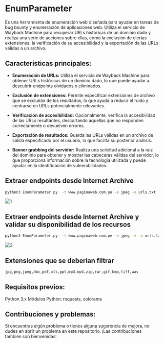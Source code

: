 # EnumParameter

Es una herramienta de enumeración web diseñada para ayudar en tareas de bug bounty y enumeración de aplicaciones web. Utiliza el servicio de Wayback Machine para recuperar URLs históricas de un dominio dado y realiza una serie de acciones sobre ellas, como la exclusión de ciertas extensiones, la verificación de su accesibilidad y la exportación de las URLs válidas a un archivo.

## Características principales:

- **Enumeración de URLs:** Utiliza el servicio de Wayback Machine para obtener URLs históricas de un dominio dado, lo que puede ayudar a descubrir endpoints olvidados o eliminados.

- **Exclusión de extensiones:** Permite especificar extensiones de archivo que se excluirán de los resultados, lo que ayuda a reducir el ruido y centrarse en URLs potencialmente relevantes.

- **Verificación de accesibilidad:** Opcionalmente, verifica la accesibilidad de las URLs resultantes, descartando aquellas que no responden correctamente o devuelven errores.

- **Exportación de resultados:** Guarda las URLs válidas en un archivo de salida especificado por el usuario, lo que facilita su posterior análisis.

- **Banner grabbing del servidor:** Realiza una solicitud adicional a la raíz del dominio para obtener y mostrar las cabeceras válidas del servidor, lo que proporciona información sobre la tecnología utilizada y puede ayudar en la identificación de vulnerabilidades.


## Extraer endpoints desde Internet Archive
```sh
python3 EnumParameter.py  -t www.paginaweb.com.pe -e jpeg -o urls.txt
```
![1](https://github.com/HernanRodriguez1/EnumParameter/assets/66162160/a2ce5d97-331c-4927-82c7-6defc7d937fe)


## Extraer endpoints desde Internet Archive y validar su disponibilidad de los recursos
```sh
python3 EnumParameter.py  -t www.paginaweb.com.pe -e jpeg -v -o urls.txt
```
![2](https://github.com/HernanRodriguez1/EnumParameter/assets/66162160/b76c6292-ee64-4e42-89cf-1da0243389a0)


## Extensiones que se deberian filtrar
```sh
jpg,png,jpeg,doc,pdf,xls,ppt,mp3,mp4,zip,rar,gif,bmp,tiff,wav
```

## Requisitos previos:
Python 3.x
Módulos Python: requests, colorama

## Contribuciones y problemas:
Si encuentras algún problema o tienes alguna sugerencia de mejora, no dudes en abrir un problema en este repositorio. ¡Las contribuciones también son bienvenidas!

